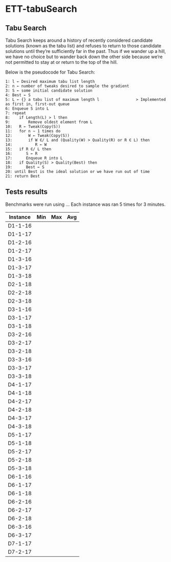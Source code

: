 # ETT-tabuSearch

## Tabu Search

Tabu Search keeps around a history of recently considered candidate solutions (known as the tabu list) and refuses to return to those candidate solutions until they’re sufficiently far in the past. Thus if we wander up a hill, we
have no choice but to wander back down the other side because we’re not permitted to stay at or return to the top of the hill.

Below is the pseudocode for Tabu Search:

```
1: l ← Desired maximum tabu list length
2: n ← number of tweaks desired to sample the gradient
3: S ← some initial candidate solution
4: Best ← S
5: L ← {} a tabu list of maximum length l                > Implemented as first in, first-out queue
6: Enqueue S into L
7: repeat
8:    if Length(L) > l then
9:        Remove oldest element from L
10:   R ← Tweak(Copy(S))
11:   for n − 1 times do
12:       W ← Tweak(Copy(S))
13:       if W ∈/ L and (Quality(W) > Quality(R) or R ∈ L) then
14:          R ← W
15:   if R ∈/ L then
16:      S ← R
17:      Enqueue R into L
18:   if Quality(S) > Quality(Best) then
19:      Best ← S
20: until Best is the ideal solution or we have run out of time
21: return Best
```
 
## Tests results

Benchmarks were run using ... Each instance was ran 5 times for 3 minutes.

Instance | Min | Max | Avg
--- | --- | --- | --- 
D1-1-16 | | | 
D1-1-17 | | |
D1-2-16 | | | 
D1-2-17 | | |
D1-3-16 | | | 
D1-3-17 | | |
D1-3-18 | | | 
D2-1-18 | | |
D2-2-18 | | |
D2-3-18 | | |
D3-1-16 | | | 
D3-1-17 | | |
D3-1-18 | | | 
D3-2-16 | | |
D3-2-17 | | | 
D3-2-18 | | |
D3-3-16 | | | 
D3-3-17 | | |
D3-3-18 | | |
D4-1-17 | | |
D4-1-18 | | |
D4-2-17 | | |
D4-2-18 | | |
D4-3-17 | | |
D4-3-18 | | |
D5-1-17 | | |
D5-1-18 | | |
D5-2-17 | | |
D5-2-18 | | |
D5-3-18 | | |
D6-1-16 | | | 
D6-1-17 | | |
D6-1-18 | | |
D6-2-16 | | |
D6-2-17 | | |
D6-2-18 | | | 
D6-3-16 | | |
D6-3-17 | | |
D7-1-17 | | |
D7-2-17 | | |

